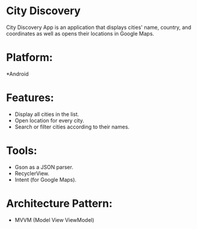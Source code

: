 # City Discovery 
City Discovery App is an application that displays cities' name, country, and coordinates as well as opens their locations in Google Maps.
# Platform:
*Android
# Features:
* Display all cities in the list.
* Open location for every city.
* Search or filter cities according to their names.
# Tools:
* Gson as a JSON parser.
* RecyclerView.
* Intent (for Google Maps).
# Architecture Pattern:
* MVVM (Model View ViewModel)
